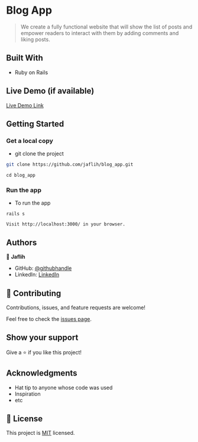 # Blog App

> We create a fully functional website that will show the list of posts and empower readers to interact with them by adding comments and liking posts.

## Built With

- Ruby on Rails

## Live Demo (if available)

[Live Demo Link](https://livedemo.com)

## Getting Started

### Get a local copy

- git clone the project

```bash
git clone https://github.com/jaflih/blog_app.git
```

```
cd blog_app
```

### Run the app

- To run the app

```
rails s
```

```
Visit http://localhost:3000/ in your browser.
```

## Authors

👤 **Jaflih**

- GitHub: [@githubhandle](https://github.com/jaflih)
- LinkedIn: [LinkedIn](https://www.linkedin.com/in/jaflih/)

## 🤝 Contributing

Contributions, issues, and feature requests are welcome!

Feel free to check the [issues page](../../issues/).

## Show your support

Give a ⭐️ if you like this project!

## Acknowledgments

- Hat tip to anyone whose code was used
- Inspiration
- etc

## 📝 License

This project is [MIT](./MIT.md) licensed.
